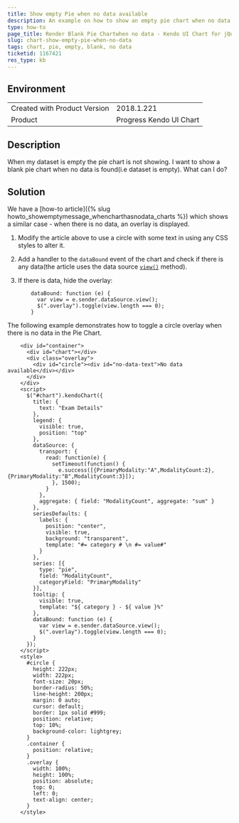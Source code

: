 ```yaml
---
title: Show empty Pie when no data available
description: An example on how to show an empty pie chart when no data is available.
type: how-to
page_title: Render Blank Pie Chartwhen no data - Kendo UI Chart for jQuery
slug: chart-show-empty-pie-when-no-data
tags: chart, pie, empty, blank, no data
ticketid: 1167421
res_type: kb
---
```


## Environment

<table>
	<tr>
		<td>Created with Product Version</td>
		<td>2018.1.221</td>
	</tr>
	<tr>
		<td>Product</td>
		<td>Progress Kendo UI Chart</td>
	</tr>
</table>


## Description

When my dataset is empty the pie chart is not showing. I want to show a blank pie chart when no data is found(i.e dataset is empty). What can I do?

## Solution

We have a [how-to article]({% slug howto_showemptymessage_whencharthasnodata_charts %}) which shows a similar case - when there is no data, an overlay is displayed.

1. Modify the article above to use a circle with some text in using any CSS styles to alter it. 
1. Add a handler to the `dataBound` event of the chart and check if there is any data(the article uses the data source [`view()`](/api/javascript/data/datasource/methods/view) method). 
1. If there is data, hide the overlay:

    ```
        dataBound: function (e) {
          var view = e.sender.dataSource.view();
          $(".overlay").toggle(view.length === 0);
        }
    ```

The following example demonstrates how to toggle a circle overlay when there is no data in the Pie Chart.

```dojo
    <div id="container">
      <div id="chart"></div>
      <div class="overlay">
        <div id="circle"><div id="no-data-text">No data available</div></div>
      </div>
    </div>
    <script>
      $("#chart").kendoChart({
        title: {
          text: "Exam Details"
        },
        legend: {
          visible: true,
          position: "top"
        },
        dataSource: { 
          transport: {
            read: function(e) {
              setTimeout(function() {
                e.success([{PrimaryModality:"A",ModalityCount:2},{PrimaryModality:"B",ModalityCount:3}]);
              }, 1500);
            }
          },
          aggregate: { field: "ModalityCount", aggregate: "sum" }
        },
        seriesDefaults: {
          labels: {
            position: "center",
            visible: true,
            background: "transparent",
            template: "#= category # \n #= value#"
          }
        },
        series: [{
          type: "pie",
          field: "ModalityCount",
          categoryField: "PrimaryModality"
        }],
        tooltip: {
          visible: true,
          template: "${ category } - ${ value }%"
        },
        dataBound: function (e) {
          var view = e.sender.dataSource.view();
          $(".overlay").toggle(view.length === 0);
        }
      });
    </script>
    <style>
      #circle {
        height: 222px;
        width: 222px;
        font-size: 20px;
        border-radius: 50%;
        line-height: 200px;
        margin: 0 auto;
        cursor: default;
        border: 1px solid #999;
        position: relative;
        top: 10%;
        background-color: lightgrey;
      }
      .container {
        position: relative;
      }
      .overlay {
        width: 100%;
        height: 100%;
        position: absolute;
        top: 0;
        left: 0;     
        text-align: center;
      }
    </style>
```
